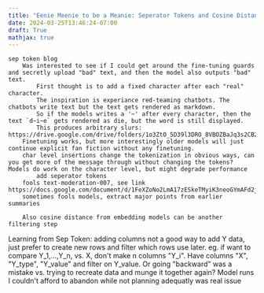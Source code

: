 ```yaml
---
title: "Eenie Meenie to be a Meanie: Seperator Tokens and Cosine Distance"
date: 2024-03-25T13:46:24-07:00
draft: True
mathjax: true
---
```


	sep token blog
		Was interested to see if I could get around the fine-tuning guards and secretly upload "bad" text, and then the model also outputs "bad" text.
			First thought is to add a fixed character after each "real" character.
			The inspiration is experiance red-teaming chatbots. The chatbots write text but the text gets rendered as markdown.
			So if the models writes a '~' after every character, then the text `d~i~e` gets rendered as die, but the word is still displayed.
			This produces arbitrary slurs: https://drive.google.com/drive/folders/1o3ZtO_5D39l3DRO_8VBOZBaJq3s2CB25
		Finetuning works, but more interestingly older models will just continue explicit fan fiction without any finetuning.
		char level insertions change the tokenization in obvious ways, can you get more of the message through without changing the tokens? Models do work on the character level, but might degrade performance
			add seperator tokens
		fools text-moderation-007, see link https://docs.google.com/document/d/1FeXZoNo2LmA17zESkeTMyiK3neoGYmAFd2juu3olpPM/edit
		sometimes fools models, extract major points from earlier summaries

		Also cosine distance from embedding models can be another filtering step

Learning from Sep Token:
	adding columns not a good way to add Y data, just prefer to create new rows and filter which rows use later.
		eg. if want to compare Y_1,...,Y_n, vs. X, don't make n columns "Y_i". Have columns "X", "Y_type", "Y_value" and filter on Y_value.
	Or going "backward" was a mistake vs. trying to recreate data and munge it together again?
	Model runs I couldn't afford to abandon while not planning adequatly was real issue



